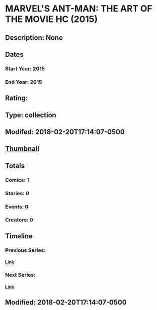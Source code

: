 # MARVEL'S ANT-MAN: THE ART OF THE MOVIE HC (2015)
## Description: None
## Dates
### Start Year: 2015
### End Year: 2015
## Rating: 
## Type: collection
## Modifed: 2018-02-20T17:14:07-0500
## [Thumbnail](http://i.annihil.us/u/prod/marvel/i/mg/b/40/image_not_available.jpg)
## Totals
### Comics: 1
### Stories: 0
### Events: 0
### Creators: 0
## Timeline
### Previous Series: 
#### [Link]()
### Next Series: 
#### [Link]()
## Modified: 2018-02-20T17:14:07-0500